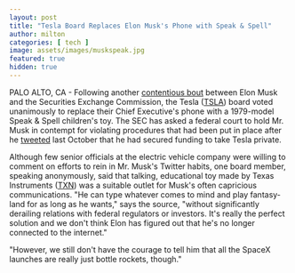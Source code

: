 ```yaml
---
layout: post
title: "Tesla Board Replaces Elon Musk's Phone with Speak & Spell"
author: milton
categories: [ tech ]
image: assets/images/muskspeak.jpg
featured: true
hidden: true
---
```


PALO ALTO, CA - Following another [contentious bout](https://www.nytimes.com/2019/02/25/business/elon-musk-contempt-tweet-sec-tesla.html) between Elon Musk and the Securities Exchange Commission, the Tesla ([TSLA](https://finance.yahoo.com/quote/TSLA/)) board voted unanimously to replace their Chief Executive's phone with a 1979-model Speak & Spell children's toy. The SEC has asked a federal court to hold Mr. Musk in contempt for violating procedures that had been put in place after he [tweeted](https://twitter.com/elonmusk/status/1026872652290379776) last October that he had secured funding to take Tesla private.

Although few senior officials at the electric vehicle company were willing to comment on efforts to rein in Mr. Musk's Twitter habits, one board member,
speaking anonymously, said that talking, educational toy made by Texas Instruments ([TXN](https://finance.yahoo.com/chart/TXN)) was a suitable outlet for Musk's often capricious communications. "He can type whatever comes to mind and play fantasy-land for as long as he wants," says the source, "without significantly derailing relations with federal regulators or investors. It's really the perfect solution and we don't think Elon has figured out that he's no longer connected to the internet."

"However, we still don't have the courage to tell him that all the SpaceX launches are really just bottle rockets, though." 